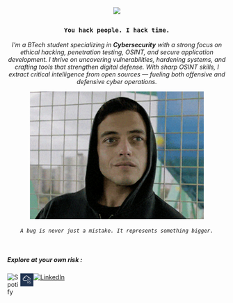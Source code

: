 <div align="center">
<img src="https://readme-typing-svg.demolab.com?font=Poppins&pause=500&center=true&vCenter=true&width=435&lines=Cybersecurity+Enthusiast;Networking+%26+Linux;Information+Gathering+%26+Analysis"/>
</div>

<div align="center">
  <h3><code>You hack people. I hack time.</code></h3>
</div>

<p align="center">
  <i>I’m a BTech student specializing in <b>Cybersecurity</b> with a strong focus on ethical hacking, penetration testing, OSINT, and secure application development. I thrive on uncovering vulnerabilities, hardening systems, and crafting tools that strengthen digital defense. With sharp OSINT skills, I extract critical intelligence from open sources — fueling both offensive and defensive cyber operations.</i>
</p>





<div align="center">
  <a href="https://www.instagram.com/sreekarthikkkk/" target="_blank">
    <img src="src/mr-robot.gif" alt="Mr. Robot GIF" width="400" />
  </a>
  <p><i><code>A bug is never just a mistake. It represents something bigger.</code></i></p>
</div>
<br>

##### Explore at your own risk :

<a href="https://www.linkedin.com/in/sreekarthik-p-l-12034b282/" target="_blank" ><img alt="LinkedIn" width="30px" src="https://www.vectorlogo.zone/logos/linkedin/linkedin-icon.svg"/></a>
<a href="https://open.spotify.com/user/31k7ke2udwqiugepens62btdiyku?si=097476eafe4c4c0c" target="_blank" ><img width="30px" align="left" alt="Spotify" width="22px" src="https://user-images.githubusercontent.com/58104187/198833667-f002e2ff-56d4-4575-a60d-e3cd07174e82.svg"/></a>
<a href="https://open.spotify.com/user/31k7ke2udwqiugepens62btdiyku?si=097476eafe4c4c0c" target="_blank" ><img width="30px" align="left" alt="THM" width="22px" src="src/thm-logo.jpg"/></a>



